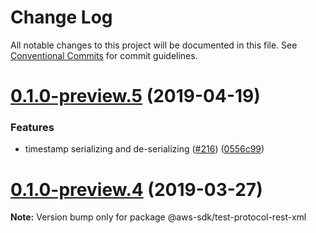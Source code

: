 # Change Log

All notable changes to this project will be documented in this file.
See [Conventional Commits](https://conventionalcommits.org) for commit guidelines.

# [0.1.0-preview.5](https://github.com/aws/aws-sdk-js-v3/compare/@aws-sdk/test-protocol-rest-xml@0.1.0-preview.4...@aws-sdk/test-protocol-rest-xml@0.1.0-preview.5) (2019-04-19)

### Features

- timestamp serializing and de-serializing ([#216](https://github.com/aws/aws-sdk-js-v3/issues/216)) ([0556c99](https://github.com/aws/aws-sdk-js-v3/commit/0556c99))

# [0.1.0-preview.4](https://github.com/aws/aws-sdk-js-v3/compare/@aws-sdk/test-protocol-rest-xml@0.1.0-preview.3...@aws-sdk/test-protocol-rest-xml@0.1.0-preview.4) (2019-03-27)

**Note:** Version bump only for package @aws-sdk/test-protocol-rest-xml

